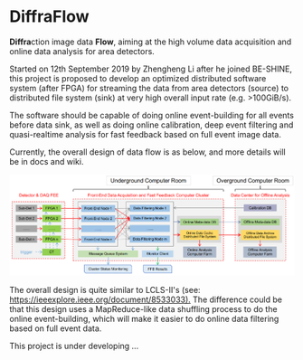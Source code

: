 # DiffraFlow

**Diffra**ction image data **Flow**, aiming at the high volume data acquisition and online data analysis for area detectors.

Started on 12th September 2019 by Zhengheng Li after he joined BE-SHINE, this project is proposed to develop an optimized distributed software system (after FPGA) for streaming the data from area detectors (source) to distributed file system (sink) at very high overall input rate (e.g. >100GiB/s).

The software should be capable of doing online event-building for all events before data sink, as well as doing online calibration, deep event filtering and quasi-realtime analysis for fast feedback based on full event image data.

Currently, the overall design of data flow is as below, and more details will be in docs and wiki.

![plan](docs/images/plan.png)

The overall design is quite similar to LCLS-II's (see: <https://ieeexplore.ieee.org/document/8533033).> The difference could be that this design uses a MapReduce-like data shuffling process to do the online event-building, which will make it easier to do online data filtering based on full event data.

This project is under developing ...
